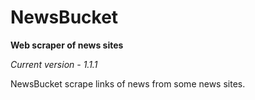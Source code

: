 # NewsBucket
**Web scraper of news sites**

*Current version - 1.1.1*

NewsBucket scrape links of news from some news sites.